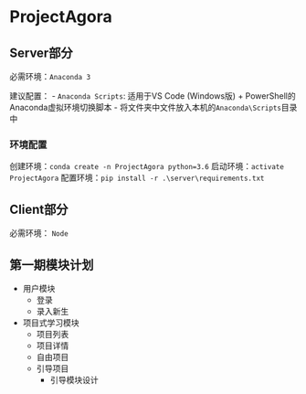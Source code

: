 # ProjectAgora

## Server部分

必需环境：`Anaconda 3`

建议配置：
    - `Anaconda Scripts`: 适用于VS Code (Windows版) + PowerShell的Anaconda虚拟环境切换脚本
        - 将文件夹中文件放入本机的`Anaconda\Scripts`目录中

### 环境配置

创建环境：`conda create -n ProjectAgora python=3.6`
启动环境：`activate ProjectAgora`
配置环境：`pip install -r .\server\requirements.txt`


## Client部分

必需环境： `Node`

## 第一期模块计划
- 用户模块
    - 登录
    - 录入新生
- 项目式学习模块
    - 项目列表
    - 项目详情
    - 自由项目
    - 引导项目
        - 引导模块设计